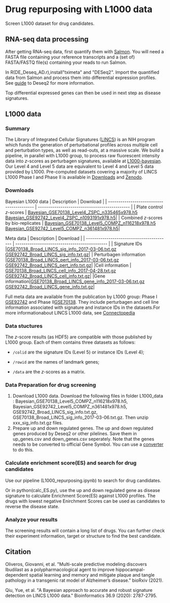 # Drug repurposing with L1000 data
Screen L1000 dataset for drug candidates. 


## RNA-seq data processing 
After getting RNA-seq data, first quantify them with [Salmon](https://github.com/COMBINE-lab/salmon). You will need a FASTA file containing your reference transcripts and a (set of) FASTA/FASTQ file(s) containing your reads to run Salmon.

In R(DE_Deseq_AD.r),install"tximeta" and "DESeq2". Import the quantified data from Salmon and process them into differential expression profiles. See [guide](https://bioc.ism.ac.jp/packages/2.14/bioc/vignettes/DESeq2/inst/doc/beginner.pdf) to Deseq2 for more information.

Top differential expressed genes can then be used in next step as disease signatures. 

## L1000 data
### Summary

The Library of Integrated Cellular Signatures ([LINCS](https://lincsproject.org/LINCS/)) is an NIH program which funds the generation of perturbational profiles across multiple cell and perturbation types, as well as read-outs, at a massive scale. We build a pipeline, in parallel with L1000 group, to process raw fluorescent intensity data into *z*-scores as perturbagen signatures, available at [L1000-bayesian](https://github.com/njpipeorgan/L1000-bayesian). Our Level 4 and Level 5 data are equivalent to Level 4 and Level 5 data provided by L1000. Pre-computed datasets covering a majority of LINCS L1000 Phase I and Phase II is available in [Downloads](#Downloads) and [Zenodo](https://zenodo.org/record/5559183#.YWJS39rMKUk).



### Downloads
Bayesian L1000 data
| Description                               | Download                                      |
| ----------------------------------------- | --------------------------------------------- |
| Plate control *z*-scores                  | [Bayesian_GSE70138_Level4_ZSPC_n335465x978.h5](http://callisto.astro.columbia.edu/files/L1000/Bayesian_GSE70138_Level4_ZSPC_n335465x978.h5)<br>[Bayesian_GSE92742_Level4_ZSPC_n1093191x978.h5](http://callisto.astro.columbia.edu/files/L1000/Bayesian_GSE92742_Level4_ZSPC_n1093191x978.h5)|
| Combined *z*-scores by bio-replicates     | [Bayesian_GSE70138_Level5_COMPZ_n116218x978.h5](http://callisto.astro.columbia.edu/files/L1000/Bayesian_GSE70138_Level5_COMPZ_n116218x978.h5)<br>[Bayesian_GSE92742_Level5_COMPZ_n361481x978.h5](http://callisto.astro.columbia.edu/files/L1000/Bayesian_GSE92742_Level5_COMPZ_n361481x978.h5)|

Meta data
| Description                               | Download                                      |
| ----------------------------------------- | --------------------------------------------- |
| Signature IDs |[GSE70138_Broad_LINCS_sig_info_2017-03-06.txt.gz](https://www.ncbi.nlm.nih.gov/geo/download/?acc=GSE70138&format=file&file=GSE70138%5FBroad%5FLINCS%5Fsig%5Finfo%5F2017%2D03%2D06%2Etxt%2Egz)<br>[GSE92742_Broad_LINCS_sig_info.txt.gz](https://www.ncbi.nlm.nih.gov/geo/download/?acc=GSE92742&format=file&file=GSE92742%5FBroad%5FLINCS%5Fsig%5Finfo%2Etxt%2Egz)|
| Perturbagen information  |[GSE70138_Broad_LINCS_pert_info_2017-03-06.txt.gz](https://www.ncbi.nlm.nih.gov/geo/download/?acc=GSE70138&format=file&file=GSE70138%5FBroad%5FLINCS%5Fpert%5Finfo%5F2017%2D03%2D06%2Etxt%2Egz)<br>[GSE92742_Broad_LINCS_pert_info.txt.gz](https://www.ncbi.nlm.nih.gov/geo/download/?acc=GSE92742&format=file&file=GSE92742%5FBroad%5FLINCS%5Fpert%5Finfo%2Etxt%2Egz)|
|Cell information | [GSE70138_Broad_LINCS_cell_info_2017-04-28.txt.gz](https://www.ncbi.nlm.nih.gov/geo/download/?acc=GSE70138&format=file&file=GSE70138%5FBroad%5FLINCS%5Fcell%5Finfo%5F2017%2D04%2D28%2Etxt%2Egz)<br>[GSE92742_Broad_LINCS_cell_info.txt.gz](https://www.ncbi.nlm.nih.gov/geo/download/?acc=GSE92742&format=file&file=GSE92742%5FBroad%5FLINCS%5Fcell%5Finfo%2Etxt%2Egz)|
|Gene information|[GSE70138_Broad_LINCS_gene_info_2017-03-06.txt.gz](https://www.ncbi.nlm.nih.gov/geo/download/?acc=GSE70138&format=file&file=GSE70138%5FBroad%5FLINCS%5Fgene%5Finfo%5F2017%2D03%2D06%2Etxt%2Egz)<br>[GSE92742_Broad_LINCS_gene_info.txt.gz](https://www.ncbi.nlm.nih.gov/geo/download/?acc=GSE92742&format=file&file=GSE92742%5FBroad%5FLINCS%5Fgene%5Finfo%2Etxt%2Egz)|

Full meta data are available from the publication by L1000 group: Phase I [GSE92742](https://www.ncbi.nlm.nih.gov/geo/query/acc.cgi?acc=GSE92742) and Phase II[GSE70138](https://www.ncbi.nlm.nih.gov/geo/query/acc.cgi?acc=GSE70138). They include perturbagen and cell line information associated with signature and instance IDs in the datasets.For more informationabout LINCS L1000 data, see [Connectopedia](https://clue.io/connectopedia/)

### Data stuctures

The *z*-score results (as HDF5) are compatible with those published by L1000 group. Each of them contains three datasets as follows:

* `/colid` are the signature IDs (Level 5) or instance IDs (Level 4);

* `/rowid` are the names of landmark genes;

* `/data` are the *z*-scores as a matrix.



### Data Preparation for drug screening
1. Download L1000 data.
   Download the following files in folder L1000_data : Bayesian_GSE70138_Level5_COMPZ_n116218x978.h5, Bayesian_GSE92742_Level5_COMPZ_n361481x978.h5, GSE92742_Broad_LINCS_sig_info.txt.gz, GSE70138_Broad_LINCS_sig_info_2017-03-06.txt.gz. Then unzip xxx_sig_info.txt.gz files. 
2. Prepare up and down regulated genes.
   The up and down regulated genes produced by Deseq2 or other pilelines. Save them in up_genes.csv and down_genes.csv seperately. Note that the genes needs to be converted to official Gene Symbol. You can use a [converter](https://www.biotools.fr/human/refseq_symbol_converter) to do this.

### Calculate enrichment score(ES) and search for drug candidates
Use our pipeline (L1000_repurposing.ipynb) to search for drug candidates. 

Or in python(calc_ES.py), use the up and down regulated gene as disease signature to calculate Enrichment Score(ES) against L1000 profiles. The drugs with lowest negative Enirchment Scores can be used as candidates to reverse the disease state.

### Analyze your results
The screening results will contain a long list of drugs. You can further check their experiment information, target or structure to find the best candidate.

## Citation

Oliveros, Giovanni, et al. "Multi-scale predictive modeling discovers Ibudilast as a polypharmacological agent to improve hippocampal-dependent spatial learning and memory and mitigate plaque and tangle pathology in a transgenic rat model of Alzheimer’s disease." bioRxiv (2021).

Qiu, Yue, et al. "A Bayesian approach to accurate and robust signature detection on LINCS L1000 data." Bioinformatics 36.9 (2020): 2787-2795.

